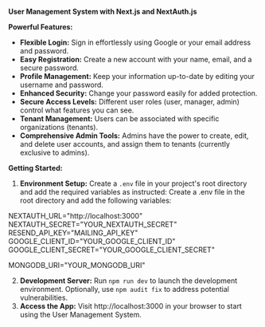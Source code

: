 **User Management System with Next.js and NextAuth.js**

**Powerful Features:**

* **Flexible Login:** Sign in effortlessly using Google or your email address and password.
* **Easy Registration:** Create a new account with your name, email, and a secure password.
* **Profile Management:** Keep your information up-to-date by editing your username and password.
* **Enhanced Security:** Change your password easily for added protection.
* **Secure Access Levels:** Different user roles (user, manager, admin) control what features you can see.
* **Tenant Management:** Users can be associated with specific organizations (tenants).
* **Comprehensive Admin Tools:** Admins have the power to create, edit, and delete user accounts, and assign them to tenants (currently exclusive to admins).

**Getting Started:**

1. **Environment Setup:** Create a `.env` file in your project's root directory and add the required variables as instructed:
Create a .env file in the root directory and add the following variables:

NEXTAUTH_URL="http://localhost:3000"
NEXTAUTH_SECRET="YOUR_NEXTAUTH_SECRET"
RESEND_API_KEY="MAILING_API_KEY"
GOOGLE_CLIENT_ID="YOUR_GOOGLE_CLIENT_ID"
GOOGLE_CLIENT_SECRET="YOUR_GOOGLE_CLIENT_SECRET"

MONGODB_URI="YOUR_MONGODB_URI"

2. **Development Server:** Run `npm run dev` to launch the development environment. Optionally, use `npm audit fix` to address potential vulnerabilities.
3. **Access the App:** Visit http://localhost:3000 in your browser to start using the User Management System.